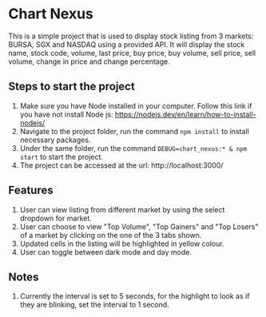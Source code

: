 # Chart Nexus
This is a simple project that is used to display stock listing from 3 markets: BURSA, SGX and NASDAQ using a provided API.
It will display the stock name, stock code, volume, last price, buy price, buy volume, sell price, sell volume, change in price and change percentage.

## Steps to start the project
1. Make sure you have Node installed in your computer. Follow this link if you have not install Node js: https://nodejs.dev/en/learn/how-to-install-nodejs/
1. Navigate to the project folder, run the command `npm install` to install necessary packages.
1. Under the same folder, run the command `DEBUG=chart_nexus:* & npm start` to start the project.
1. The project can be accessed at the url: http://localhost:3000/

## Features
1. User can view listing from different market by using the select dropdown for market.
1. User can choose to view "Top Volume", "Top Gainers" and "Top Losers" of a market by clicking on the one of the 3 tabs shown.
1. Updated cells in the listing will be highlighted in yellow colour.
1. User can toggle between dark mode and day mode.

## Notes
1. Currently the interval is set to 5 seconds, for the highlight to look as if they are blinking, set the interval to 1 second. 